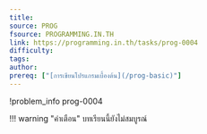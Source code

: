 ```yaml
---
title: 
source: PROG
fsource: PROGRAMMING.IN.TH
link: https://programming.in.th/tasks/prog-0004
difficulty: 
tags: 
author: 
prereq: ["[การเขียนโปรแกรมเบื้องต้น](/prog-basic)"]
---
```


!problem_info prog-0004

!!! warning "คำเตือน"
    บทเรียนนี้ยังไม่สมบูรณ์